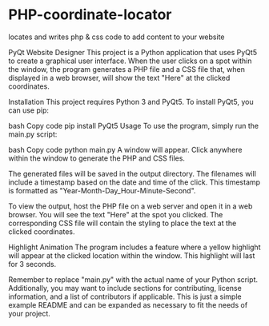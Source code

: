 # PHP-coordinate-locator
locates and writes php &amp; css code to add content to your website

PyQt Website Designer
This project is a Python application that uses PyQt5 to create a graphical user interface. When the user clicks on a spot within the window, the program generates a PHP file and a CSS file that, when displayed in a web browser, will show the text "Here" at the clicked coordinates.

Installation
This project requires Python 3 and PyQt5. To install PyQt5, you can use pip:

bash
Copy code
pip install PyQt5
Usage
To use the program, simply run the main.py script:

bash
Copy code
python main.py
A window will appear. Click anywhere within the window to generate the PHP and CSS files.

The generated files will be saved in the output directory. The filenames will include a timestamp based on the date and time of the click. This timestamp is formatted as "Year-Month-Day_Hour-Minute-Second".

To view the output, host the PHP file on a web server and open it in a web browser. You will see the text "Here" at the spot you clicked. The corresponding CSS file will contain the styling to place the text at the clicked coordinates.

Highlight Animation
The program includes a feature where a yellow highlight will appear at the clicked location within the window. This highlight will last for 3 seconds.

Remember to replace "main.py" with the actual name of your Python script. Additionally, you may want to include sections for contributing, license information, and a list of contributors if applicable. This is just a simple example README and can be expanded as necessary to fit the needs of your project.
